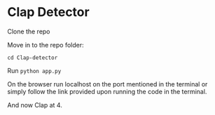 
# Clap Detector

Clone the repo

Move in to the repo folder:

`cd Clap-detector`

Run `python app.py`

On the browser run localhost on the port mentioned in the terminal or simply follow the link provided upon running the code in the terminal.

And now Clap at 4.
